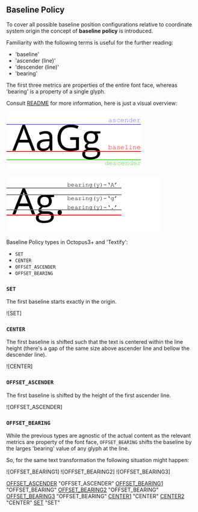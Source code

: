 ## Baseline Policy


To cover all possible baseline position configurations relative to coordinate system origin the concept of **baseline policy** is introduced.

Familiarity with the following terms is useful for the further reading:

- 'baseline'
- 'ascender (line)'
- 'descender (line)'
- 'bearing'

The first three metrics are properties of the entire font face, whereas 'bearing' is a property of a single glyph.

Consult [README](README.md) for more information, here is just a visual overview:

![terminology_font](img/terminology_font.png)

![terminology_glyph](img/terminology_glyph.png)

Baseline Policy types in Octopus3+ and 'Textify':

- `SET`
- `CENTER`
- `OFFSET_ASCENDER`
- `OFFSET_BEARING`

### `SET`

The first baseline starts exactly in the origin.

![SET]


### `CENTER`

The first baseline is shifted such that the text is centered within the line height (there's a gap of the same size above ascender line and bellow the descender line).

![CENTER]

### `OFFSET_ASCENDER`

The first baseline is shifted by the height of the first ascender line.

![OFFSET_ASCENDER]

### `OFFSET_BEARING`

While the previous types are agnostic of the actual content as the relevant metrics are property of the font face, `OFFSET_BEARING` shifts the baseline by the larges 'bearing' value of any glyph at the line.

So, for the same text transformation the following situation might happen:

![OFFSET_BEARING1]
![OFFSET_BEARING2]
![OFFSET_BEARING3]

[OFFSET_ASCENDER](img/OFFSET_ASCENDER.png) "OFFSET_ASCENDER"
[OFFSET_BEARING1](img/OFFSET_BEARING1.png) "OFFSET_BEARING"
[OFFSET_BEARING2](img/OFFSET_BEARING2.png) "OFFSET_BEARING"
[OFFSET_BEARING3](img/OFFSET_BEARING3.png) "OFFSET_BEARING"
[CENTER1](img/OFFSET_CENTER1.png) "CENTER"
[CENTER2](img/OFFSET_CENTER2.png) "CENTER"
[SET](img/SET.png) "SET"


